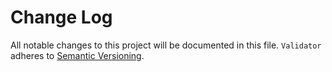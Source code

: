 # Change Log
All notable changes to this project will be documented in this file.
`Validator` adheres to [Semantic Versioning](https://semver.org/).


